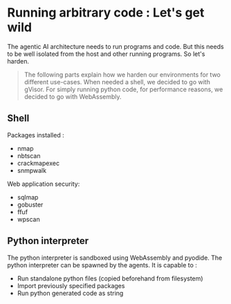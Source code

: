 # Running arbitrary code : Let's get wild

The agentic AI architecture needs to run programs and code. But this needs to be well isolated from the host and other running programs. So let's harden. 

> The following parts explain how we harden our environments for two different use-cases.
> When needed a shell, we decided to go with gVisor. 
> For simply running python code, for performance reasons, we decided to go with WebAssembly. 

## Shell 
Packages installed : 
- nmap 
- nbtscan
- crackmapexec
- snmpwalk

Web application security:
- sqlmap
- gobuster
- ffuf
- wpscan




## Python interpreter

The python interpreter is sandboxed using WebAssembly and pyodide. The python interpreter can be spawned by the agents. It is capable to : 
- Run standalone python files (copied beforehand from filesystem)
- Import previously specified packages 
- Run python generated code as string


